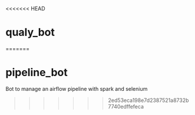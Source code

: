 <<<<<<< HEAD
# qualy_bot
=======
# pipeline_bot
Bot to manage an airflow pipeline with spark and selenium
>>>>>>> 2ed53eca198e7d2387521a8732b7740edffefeca
